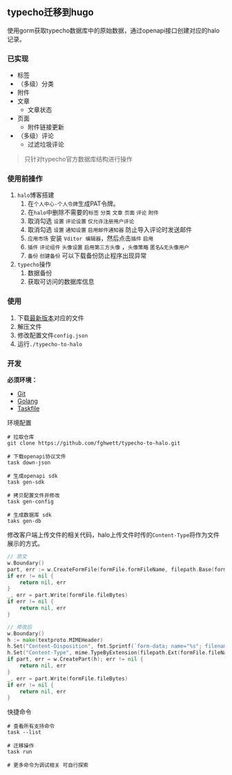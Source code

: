 ## typecho迁移到hugo

使用gorm获取typecho数据库中的原始数据，通过openapi接口创建对应的halo记录。


### 已实现

- 标签
- （多级）分类
- 附件
- 文章
  - 文章状态
- 页面
  - 附件链接更新
- （多级）评论
  - 过滤垃圾评论

> 只针对typecho官方数据库结构进行操作

### 使用前操作

1. `halo`博客搭建
   1. 在`个人中心-个人令牌`生成PAT令牌。
   2. 在`halo`中删除不需要的`标签` `分类` `文章` `页面` `评论` `附件`
   3. 取消勾选 `设置` `评论设置` `仅允许注册用户评论`
   4. 取消勾选 `设置` `通知设置` `启用邮件通知器` 防止导入评论时发送邮件
   5. `应用市场` 安装 `Vditor 编辑器`，然后点击`插件` `启用` 
   6. `插件` `评论组件` `头像设置` `启用第三方头像` ，`头像策略` `匿名&无头像用户`
   7. `备份` `创建备份` 可以下载备份防止程序出现异常
2. `typecho`操作
   1. 数据备份
   2. 获取可访问的数据库信息

### 使用

1. 下载[最新版本](https://github.com/fghwett/typecho_to_halo/releases)对应的文件
2. 解压文件
3. 修改配置文件`config.json`
4. 运行`./typecho-to-halo`

### 开发

**必须环境：**

- [Git](https://git-scm.com/downloads)
- [Golang](https://golang.google.cn/dl)
- [Taskfile](https://taskfile.dev/installation)

环境配置

```shell
# 拉取仓库
git clone https://github.com/fghwett/typecho-to-halo.git

# 下载openapi协议文件
task down-json

# 生成openapi sdk
task gen-sdk

# 拷贝配置文件并修改
task gen-config

# 生成数据库 sdk
taks gen-db
```

修改客户端上传文件的相关代码，halo上传文件时传的`Content-Type`将作为文件展示的方式。
```go
// 原文
w.Boundary()
part, err := w.CreateFormFile(formFile.formFileName, filepath.Base(formFile.fileName))
if err != nil {
    return nil, err
}
_, err = part.Write(formFile.fileBytes)
if err != nil {
    return nil, err
}

// 修改后
w.Boundary()
h := make(textproto.MIMEHeader)
h.Set("Content-Disposition", fmt.Sprintf(`form-data; name="%s"; filename="%s"`, formFile.formFileName, filepath.Base(formFile.fileName)))
h.Set("Content-Type", mime.TypeByExtension(filepath.Ext(formFile.fileName)))
if part, err = w.CreatePart(h); err != nil {
    return nil, err
}
_, err = part.Write(formFile.fileBytes)
if err != nil {
    return nil, err
}
```

快捷命令

```shell
# 查看所有支持命令
task --list

# 迁移操作
task run

# 更多命令为调试相关 可自行探索
```

